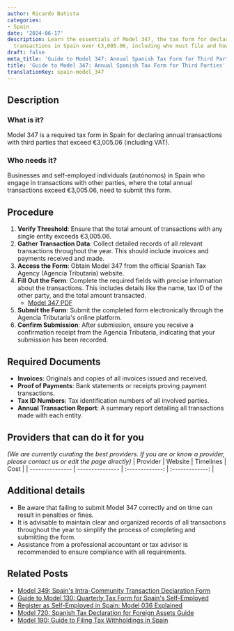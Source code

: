 ```yaml
---
author: Ricardo Batista
categories:
- Spain
date: '2024-06-17'
description: Learn the essentials of Model 347, the tax form for declaring annual
  transactions in Spain over €3,005.06, including who must file and how to submit.
draft: false
meta_title: 'Guide to Model 347: Annual Spanish Tax Form for Third Parties'
title: 'Guide to Model 347: Annual Spanish Tax Form for Third Parties'
translationKey: spain-model_347
---
```


## Description
### What is it?
Model 347 is a required tax form in Spain for declaring annual transactions with third parties that exceed €3,005.06 (including VAT).

### Who needs it?
Businesses and self-employed individuals (autónomos) in Spain who engage in transactions with other parties, where the total annual transactions exceed €3,005.06, need to submit this form.

## Procedure
1. **Verify Threshold**: Ensure that the total amount of transactions with any single entity exceeds €3,005.06.
2. **Gather Transaction Data**: Collect detailed records of all relevant transactions throughout the year. This should include invoices and payments received and made.
3. **Access the Form**: Obtain Model 347 from the official Spanish Tax Agency (Agencia Tributaria) website.
4. **Fill Out the Form**: Complete the required fields with precise information about the transactions. This includes details like the name, tax ID of the other party, and the total amount transacted.
    - [Model 347 PDF](https://sede.agenciatributaria.gob.es/Sede/en_gb/modelo-347-declaracion-anual-operaciones-terceros.html)
5. **Submit the Form**: Submit the completed form electronically through the Agencia Tributaria's online platform.
6. **Confirm Submission**: After submission, ensure you receive a confirmation receipt from the Agencia Tributaria, indicating that your submission has been recorded.

## Required Documents
- **Invoices**: Originals and copies of all invoices issued and received.
- **Proof of Payments**: Bank statements or receipts proving payment transactions.
- **Tax ID Numbers**: Tax identification numbers of all involved parties.
- **Annual Transaction Report**: A summary report detailing all transactions made with each entity.

## Providers that can do it for you
_(We are currently curating the best providers. If you are or know a provider, please contact us or edit the page directly)_
| Provider        |     Website     |     Timelines    |       Cost      |
| --------------- | --------------- |  :-------------: | :-------------: |

## Additional details
- Be aware that failing to submit Model 347 correctly and on time can result in penalties or fines.
- It is advisable to maintain clear and organized records of all transactions throughout the year to simplify the process of completing and submitting the form.
- Assistance from a professional accountant or tax advisor is recommended to ensure compliance with all requirements.



## Related Posts

- [Model 349: Spain's Intra-Community Transaction Declaration Form](https://tramitit.com/guides/spain/model_349/)
- [Guide to Model 130: Quarterly Tax Form for Spain's Self-Employed](https://tramitit.com/guides/spain/model_130/)
- [Register as Self-Employed in Spain: Model 036 Explained](https://tramitit.com/guides/spain/model_036/)
- [Model 720: Spanish Tax Declaration for Foreign Assets Guide](https://tramitit.com/guides/spain/model_720/)
- [Model 190: Guide to Filing Tax Withholdings in Spain](https://tramitit.com/guides/spain/model_190/)